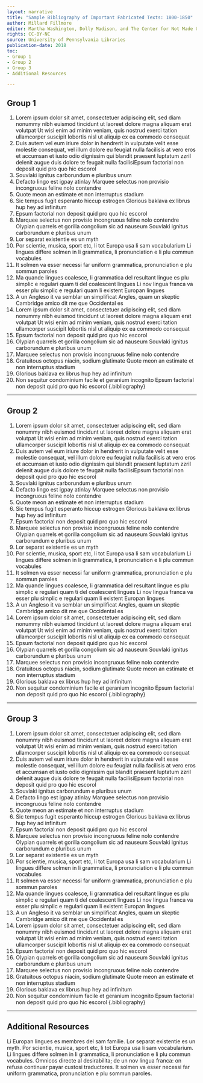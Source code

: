 ```yaml
---
layout: narrative
title: "Sample Bibliography of Important Fabricated Texts: 1800-1850"
author: Millard Fillmore
editor: Martha Washington, Dolly Madison, and The Center for Not Made Up Stuff
rights: CC-BY-NC
source: University of Pennsylvania Libraries
publication-date: 2018
toc:
- Group 1
- Group 2
- Group 3
- Additional Resources

---
```

<a id="group-1" />

## Group 1
1. Lorem ipsum dolor sit amet, consectetuer adipiscing elit, sed diam nonummy nibh euismod tincidunt ut laoreet dolore magna aliquam erat volutpat Ut wisi enim ad minim veniam, quis nostrud exerci tation ullamcorper suscipit lobortis nisl ut aliquip ex ea commodo consequat
2. Duis autem vel eum iriure dolor in hendrerit in vulputate velit esse molestie consequat, vel illum dolore eu feugiat nulla facilisis at vero eros et accumsan et iusto odio dignissim qui blandit praesent luptatum zzril delenit augue duis dolore te feugait nulla facilisiEpsum factorial non deposit quid pro quo hic escorol
3.  Souvlaki ignitus carborundum e pluribus unum
4.  Defacto lingo est igpay atinlay Marquee selectus non provisio incongruous feline nolo contendre
5.  Quote meon an estimate et non interruptus stadium
6.  Sic tempus fugit esperanto hiccup estrogen Glorious baklava ex librus hup hey ad infinitum
7.  Epsum factorial non deposit quid pro quo hic escorol
8.  Marquee selectus non provisio incongruous feline nolo contendre Olypian quarrels et gorilla congolium sic ad nauseum Souvlaki ignitus carborundum e pluribus unum
9.  Lor separat existentie es un myth
10.  Por scientie, musica, sport etc, li tot Europa usa li sam vocabularium Li lingues differe solmen in li grammatica, li pronunciation e li plu commun vocabules
11.  It solmen va esser necessi far uniform grammatica, pronunciation e plu sommun paroles
12.  Ma quande lingues coalesce, li grammatica del resultant lingue es plu simplic e regulari quam ti del coalescent lingues Li nov lingua franca va esser plu simplic e regulari quam li existent Europan lingues
13.  A un Angleso it va semblar un simplificat Angles, quam un skeptic Cambridge amico dit me que Occidental es
14. Lorem ipsum dolor sit amet, consectetuer adipiscing elit, sed diam nonummy nibh euismod tincidunt ut laoreet dolore magna aliquam erat volutpat Ut wisi enim ad minim veniam, quis nostrud exerci tation ullamcorper suscipit lobortis nisl ut aliquip ex ea commodo consequat
15.  Epsum factorial non deposit quid pro quo hic escorol
16.  Olypian quarrels et gorilla congolium sic ad nauseum Souvlaki ignitus carborundum e pluribus unum
17.  Marquee selectus non provisio incongruous feline nolo contendre
18. Gratuitous octopus niacin, sodium glutimate Quote meon an estimate et non interruptus stadium
19.  Glorious baklava ex librus hup hey ad infinitum
20.  Non sequitur condominium facile et geranium incognito Epsum factorial non deposit quid pro quo hic escorol
{.bibliography}
---

<a id="group-2" />

## Group 2
1. Lorem ipsum dolor sit amet, consectetuer adipiscing elit, sed diam nonummy nibh euismod tincidunt ut laoreet dolore magna aliquam erat volutpat Ut wisi enim ad minim veniam, quis nostrud exerci tation ullamcorper suscipit lobortis nisl ut aliquip ex ea commodo consequat
2. Duis autem vel eum iriure dolor in hendrerit in vulputate velit esse molestie consequat, vel illum dolore eu feugiat nulla facilisis at vero eros et accumsan et iusto odio dignissim qui blandit praesent luptatum zzril delenit augue duis dolore te feugait nulla facilisiEpsum factorial non deposit quid pro quo hic escorol
3.  Souvlaki ignitus carborundum e pluribus unum
4.  Defacto lingo est igpay atinlay Marquee selectus non provisio incongruous feline nolo contendre
5.  Quote meon an estimate et non interruptus stadium
6.  Sic tempus fugit esperanto hiccup estrogen Glorious baklava ex librus hup hey ad infinitum
7.  Epsum factorial non deposit quid pro quo hic escorol
8.  Marquee selectus non provisio incongruous feline nolo contendre Olypian quarrels et gorilla congolium sic ad nauseum Souvlaki ignitus carborundum e pluribus unum
9.  Lor separat existentie es un myth
10.  Por scientie, musica, sport etc, li tot Europa usa li sam vocabularium Li lingues differe solmen in li grammatica, li pronunciation e li plu commun vocabules
11.  It solmen va esser necessi far uniform grammatica, pronunciation e plu sommun paroles
12.  Ma quande lingues coalesce, li grammatica del resultant lingue es plu simplic e regulari quam ti del coalescent lingues Li nov lingua franca va esser plu simplic e regulari quam li existent Europan lingues
13.  A un Angleso it va semblar un simplificat Angles, quam un skeptic Cambridge amico dit me que Occidental es
14. Lorem ipsum dolor sit amet, consectetuer adipiscing elit, sed diam nonummy nibh euismod tincidunt ut laoreet dolore magna aliquam erat volutpat Ut wisi enim ad minim veniam, quis nostrud exerci tation ullamcorper suscipit lobortis nisl ut aliquip ex ea commodo consequat
15.  Epsum factorial non deposit quid pro quo hic escorol
16.  Olypian quarrels et gorilla congolium sic ad nauseum Souvlaki ignitus carborundum e pluribus unum
17.  Marquee selectus non provisio incongruous feline nolo contendre
18. Gratuitous octopus niacin, sodium glutimate Quote meon an estimate et non interruptus stadium
19.  Glorious baklava ex librus hup hey ad infinitum
20.  Non sequitur condominium facile et geranium incognito Epsum factorial non deposit quid pro quo hic escorol
{.bibliography}

---
<a id="group-3" />

## Group 3
1. Lorem ipsum dolor sit amet, consectetuer adipiscing elit, sed diam nonummy nibh euismod tincidunt ut laoreet dolore magna aliquam erat volutpat Ut wisi enim ad minim veniam, quis nostrud exerci tation ullamcorper suscipit lobortis nisl ut aliquip ex ea commodo consequat
2. Duis autem vel eum iriure dolor in hendrerit in vulputate velit esse molestie consequat, vel illum dolore eu feugiat nulla facilisis at vero eros et accumsan et iusto odio dignissim qui blandit praesent luptatum zzril delenit augue duis dolore te feugait nulla facilisiEpsum factorial non deposit quid pro quo hic escorol
3.  Souvlaki ignitus carborundum e pluribus unum
4.  Defacto lingo est igpay atinlay Marquee selectus non provisio incongruous feline nolo contendre
5.  Quote meon an estimate et non interruptus stadium
6.  Sic tempus fugit esperanto hiccup estrogen Glorious baklava ex librus hup hey ad infinitum
7.  Epsum factorial non deposit quid pro quo hic escorol
8.  Marquee selectus non provisio incongruous feline nolo contendre Olypian quarrels et gorilla congolium sic ad nauseum Souvlaki ignitus carborundum e pluribus unum
9.  Lor separat existentie es un myth
10.  Por scientie, musica, sport etc, li tot Europa usa li sam vocabularium Li lingues differe solmen in li grammatica, li pronunciation e li plu commun vocabules
11.  It solmen va esser necessi far uniform grammatica, pronunciation e plu sommun paroles
12.  Ma quande lingues coalesce, li grammatica del resultant lingue es plu simplic e regulari quam ti del coalescent lingues Li nov lingua franca va esser plu simplic e regulari quam li existent Europan lingues
13.  A un Angleso it va semblar un simplificat Angles, quam un skeptic Cambridge amico dit me que Occidental es
14. Lorem ipsum dolor sit amet, consectetuer adipiscing elit, sed diam nonummy nibh euismod tincidunt ut laoreet dolore magna aliquam erat volutpat Ut wisi enim ad minim veniam, quis nostrud exerci tation ullamcorper suscipit lobortis nisl ut aliquip ex ea commodo consequat
15.  Epsum factorial non deposit quid pro quo hic escorol
16.  Olypian quarrels et gorilla congolium sic ad nauseum Souvlaki ignitus carborundum e pluribus unum
17.  Marquee selectus non provisio incongruous feline nolo contendre
18. Gratuitous octopus niacin, sodium glutimate Quote meon an estimate et non interruptus stadium
19.  Glorious baklava ex librus hup hey ad infinitum
20.  Non sequitur condominium facile et geranium incognito Epsum factorial non deposit quid pro quo hic escorol
{.bibliography}

---
<a id="additional-resources" />

## Additional Resources
Li Europan lingues es membres del sam familie. Lor separat existentie es un myth. Por scientie, musica, sport etc, li tot Europa usa li sam vocabularium. Li lingues differe solmen in li grammatica, li pronunciation e li plu commun vocabules. Omnicos directe al desirabilita; de un nov lingua franca: on refusa continuar payar custosi traductores. It solmen va esser necessi far uniform grammatica, pronunciation e plu sommun paroles.
